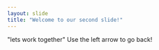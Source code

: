 ```yaml
---
layout: slide
title: "Welcome to our second slide!"
---
```

"lets work together"
Use the left arrow to go back!
